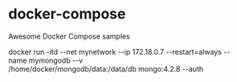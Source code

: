 # docker-compose
Awesome Docker Compose samples


docker run -itd --net mynetwork --ip 172.18.0.7 --restart=always --name mymongodb --v /home/docker/mongodb/data:/data/db mongo:4.2.8 --auth